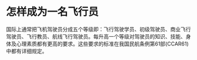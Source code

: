 # 怎样成为一名飞行员

国际上通常把飞机驾驶员分成五个等级即：飞行驾驶学员、初级驾驶员、商业飞行驾驶员、飞行教员、航线飞行驾驶员。每升高一个等级对驾驶员的知识、技能、身体及心理素质都有更高的要求。这些要求的标准在我国民航条例第61部(CCAR61)中都有详细规定。